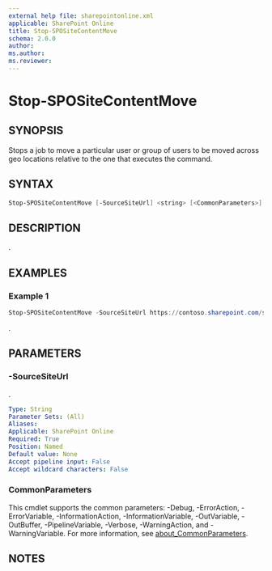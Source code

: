 ```yaml
---
external help file: sharepointonline.xml
applicable: SharePoint Online
title: Stop-SPOSiteContentMove
schema: 2.0.0
author: 
ms.author: 
ms.reviewer:
---
```


# Stop-SPOSiteContentMove

## SYNOPSIS

Stops a job to move a particular user or group of users to be moved across geo locations relative to the one that executes the command.

## SYNTAX

```powershell
Stop-SPOSiteContentMove [-SourceSiteUrl] <string> [<CommonParameters>]
```

## DESCRIPTION

.

## EXAMPLES

### Example 1

```powershell
Stop-SPOSiteContentMove -SourceSiteUrl https://contoso.sharepoint.com/sites/Research
```

.

## PARAMETERS

### -SourceSiteUrl

.

```yaml
Type: String
Parameter Sets: (All)
Aliases:
Applicable: SharePoint Online
Required: True
Position: Named
Default value: None
Accept pipeline input: False
Accept wildcard characters: False
```

### CommonParameters

This cmdlet supports the common parameters: -Debug, -ErrorAction, -ErrorVariable, -InformationAction, -InformationVariable, -OutVariable, -OutBuffer, -PipelineVariable, -Verbose, -WarningAction, and -WarningVariable. For more information, see [about_CommonParameters](https://go.microsoft.com/fwlink/p/?LinkID=113216).

## NOTES
